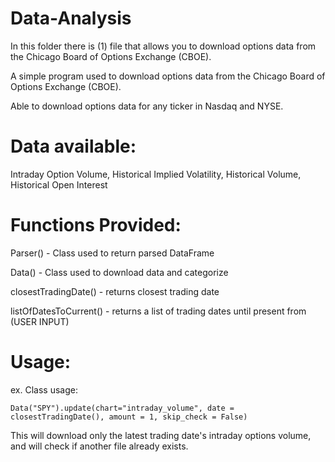 # Data-Analysis

In this folder there is (1) file that allows you to download options data from the Chicago Board of Options Exchange (CBOE).

A simple program used to download options data from
the Chicago Board of Options Exchange (CBOE).

Able to download options data for any ticker in 
Nasdaq and NYSE.

# Data available:   
Intraday Option Volume,
Historical Implied Volatility,
		    Historical Volume,
			  Historical Open Interest


# Functions Provided:
 
 Parser() 		- Class used to return parsed DataFrame
 
Data() 			- Class used to download data and categorize 
 
closestTradingDate() 	- returns closest trading date
  
listOfDatesToCurrent() 	- returns a list of trading dates until present from (USER INPUT)

# Usage:

ex. Class usage:

	Data("SPY").update(chart="intraday_volume", date = closestTradingDate(), amount = 1, skip_check = False)
	
 This will download only the latest trading date's intraday options volume, and will check if another file already exists.
